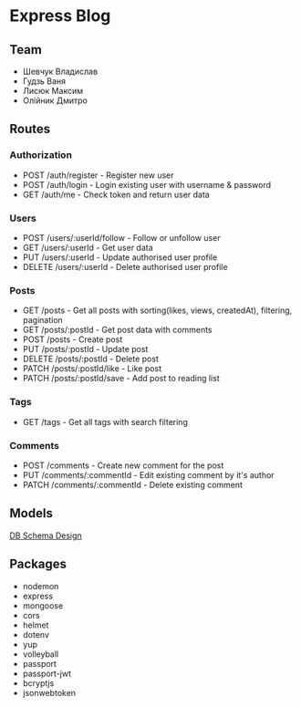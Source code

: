 # Express Blog

## Team

- Шевчук Владислав
- Гудзь Ваня
- Лисюк Максим
- Олійник Дмитро

## Routes

### Authorization

- POST /auth/register - Register new user
- POST /auth/login - Login existing user with username & password
- GET /auth/me - Check token and return user data

### Users

- POST /users/:userId/follow - Follow or unfollow user
- GET /users/:userId - Get user data
- PUT /users/:userId - Update authorised user profile
- DELETE /users/:userId - Delete authorised user profile

### Posts

- GET /posts - Get all posts with sorting(likes, views, createdAt), filtering, pagination
- GET /posts/:postId - Get post data with comments
- POST /posts - Create post
- PUT /posts/:postId - Update post
- DELETE /posts/:postId - Delete post
- PATCH /posts/:postId/like - Like post
- PATCH /posts/:postId/save - Add post to reading list

### Tags

- GET /tags - Get all tags with search filtering

### Comments

- POST /comments - Create new comment for the post
- PUT /comments/:commentId - Edit existing comment by it's author
- PATCH /comments/:commentId - Delete existing comment

## Models

[DB Schema Design](https://lucid.app/lucidchart/50c69055-66e7-482c-9576-3c2c8baab6bc/edit?invitationId=inv_5211d781-e4bb-404a-b36b-7f9a097e76f6&page=0_0#)

## Packages

- nodemon
- express
- mongoose
- cors
- helmet
- dotenv
- yup
- volleyball
- passport
- passport-jwt
- bcryptjs
- jsonwebtoken
